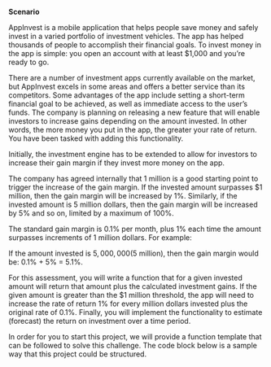 **Scenario**

AppInvest is a mobile application that helps people save money and safely invest in a varied portfolio of investment vehicles. The app has helped thousands of people to accomplish their financial goals. To invest money in the app is simple: you open an account with at least $1,000 and you’re ready to go.

There are a number of investment apps currently available on the market, but AppInvest excels in some areas and offers a better service than its competitors. Some advantages of the app include setting a short-term financial goal to be achieved, as well as immediate access to the user’s funds. The company is planning on releasing a new feature that will enable investors to increase gains depending on the amount invested. In other words, the more money you put in the app, the greater your rate of return. You have been tasked with adding this functionality.

Initially, the investment engine has to be extended to allow for investors to increase their gain margin if they invest more money on the app.

The company has agreed internally that 1 million is a good starting point to trigger the increase of the gain margin. If the invested amount surpasses $1 million, then the gain margin will be increased by 1%. Similarly, if the invested amount is 5 million dollars, then the gain margin will be increased by 5% and so on, limited by a maximum of 100%.

The standard gain margin is 0.1% per month, plus 1% each time the amount surpasses increments of 1 million dollars. For example:

If the amount invested is $5,000,000 ($5 million), then the gain margin would be: 0.1% + 5% = 5.1%.

For this assessment, you will write a function that for a given invested amount will return that amount plus the calculated investment gains. If the given amount is greater than the $1 million threshold, the app will need to increase the rate of return 1% for every million dollars invested plus the original rate of 0.1%. Finally, you will implement the functionality to estimate (forecast) the return on investment over a time period.

In order for you to start this project, we will provide a function template that can be followed to solve this challenge. The code block below is a sample way that this project could be structured.

